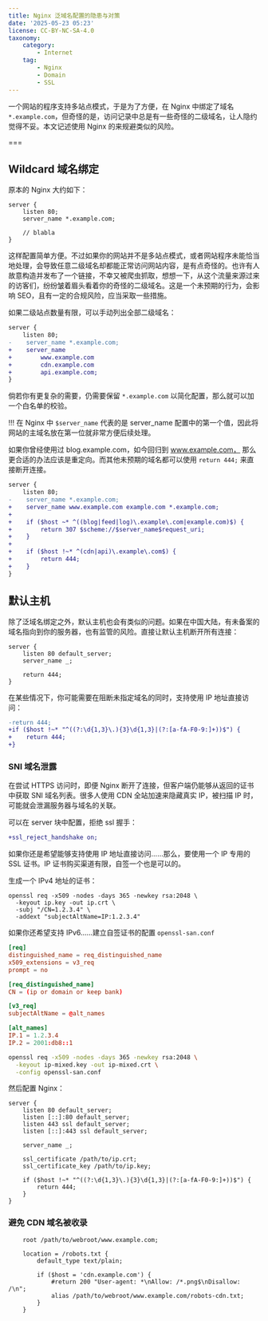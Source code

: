 ```yaml
---
title: Nginx 泛域名配置的隐患与对策
date: '2025-05-23 05:23'
license: CC-BY-NC-SA-4.0
taxonomy:
    category:
        - Internet
    tag:
        - Nginx
        - Domain
        - SSL
---
```


一个网站的程序支持多站点模式，于是为了方便，在 Nginx 中绑定了域名 `*.example.com`，但奇怪的是，访问记录中总是有一些奇怪的二级域名，让人隐约觉得不妥。本文记述使用 Nginx 的来规避类似的风险。

===

## Wildcard 域名绑定

原本的 Nginx 大约如下：

```nginx
server {
    listen 80;
    server_name *.example.com;

    // blabla
}
```

这样配置简单方便。不过如果你的网站并不是多站点模式，或者网站程序未能恰当地处理，会导致任意二级域名却都能正常访问网站内容，是有点奇怪的。也许有人故意构造并发布了一个链接，不幸又被爬虫抓取，想想一下，从这个流量来源过来的访客们，纷纷皱着眉头看着你的奇怪的二级域名。这是一个未预期的行为，会影响 SEO，且有一定的合规风险，应当采取一些措施。

如果二级站点数量有限，可以手动列出全部二级域名：

```diff
server {
    listen 80;
-    server_name *.example.com;
+    server_name
+        www.example.com
+        cdn.example.com
+        api.example.com;
}
```

倘若你有更复杂的需要，仍需要保留 `*.example.com` 以简化配置，那么就可以加一个白名单的校验。

!!! 在 Nginx 中 `$server_name` 代表的是 server_name 配置中的第一个值，因此将网站的主域名放在第一位就非常方便后续处理。

如果你曾经使用过 blog.example.com，如今回归到 www.example.com， 那么更合适的办法应该是重定向。而其他未预期的域名都可以使用 `return 444;` 来直接断开连接。

```diff
server {
    listen 80;
-    server_name *.example.com;
+    server_name www.example.com example.com *.example.com;
+
+    if ($host ~* ^((blog|feed|log)\.example\.com|example.com)$) {
+        return 307 $scheme://$server_name$request_uri;
+    }
+
+    if ($host !~* ^(cdn|api)\.example\.com$) {
+        return 444;
+    }
}
```

## 默认主机

除了泛域名绑定之外，默认主机也会有类似的问题。如果在中国大陆，有未备案的域名指向到你的服务器，也有监管的风险。直接让默认主机断开所有连接：

```nginx
server {
    listen 80 default_server;
    server_name _;

    return 444;
}
```

在某些情况下，你可能需要在阻断未指定域名的同时，支持使用 IP 地址直接访问：

```diff
-return 444;
+if ($host !~* "^((?:\d{1,3}\.){3}\d{1,3}|(?:[a-fA-F0-9:]+))$") {
+    return 444;
+}
```

### SNI 域名泄露

在尝试 HTTPS 访问时，即便 Nginx 断开了连接，但客户端仍能够从返回的证书中获取 SNI 域名列表。很多人使用 CDN 全站加速来隐藏真实 IP，被扫描 IP 时，可能就会泄漏服务器与域名的关联。

可以在 server 块中配置，拒绝 ssl 握手：

```diff
+ssl_reject_handshake on;
````

如果你还是希望能够支持使用 IP 地址直接访问……那么，要使用一个 IP 专用的 SSL 证书。IP 证书购买渠道有限，自签一个也是可以的。

生成一个 IPv4 地址的证书：

```shell
openssl req -x509 -nodes -days 365 -newkey rsa:2048 \
  -keyout ip.key -out ip.crt \
  -subj "/CN=1.2.3.4" \
  -addext "subjectAltName=IP:1.2.3.4"
```

如果你还希望支持 IPv6……建立自签证书的配置 `openssl-san.conf`

```toml
[req]
distinguished_name = req_distinguished_name
x509_extensions = v3_req
prompt = no

[req_distinguished_name]
CN = (ip or domain or keep bank)

[v3_req]
subjectAltName = @alt_names

[alt_names]
IP.1 = 1.2.3.4
IP.2 = 2001:db8::1

```

```bash
openssl req -x509 -nodes -days 365 -newkey rsa:2048 \
  -keyout ip-mixed.key -out ip-mixed.crt \
  -config openssl-san.conf
```

然后配置 Nginx：

```nginx
server {
    listen 80 default_server;
    listen [::]:80 default_server;
    listen 443 ssl default_server;
    listen [::]:443 ssl default_server;

    server_name _;

    ssl_certificate /path/to/ip.crt;
    ssl_certificate_key /path/to/ip.key;

    if ($host !~* "^((?:\d{1,3}\.){3}\d{1,3}|(?:[a-fA-F0-9:]+))$") {
        return 444;
    }
}
```

### 避免 CDN 域名被收录


```nginx
    root /path/to/webroot/www.example.com;

    location = /robots.txt {
        default_type text/plain;

        if ($host = 'cdn.example.com') {
            #return 200 "User-agent: *\nAllow: /*.png$\nDisallow: /\n";
            alias /path/to/webroot/www.example.com/robots-cdn.txt;
        }
    }
```

